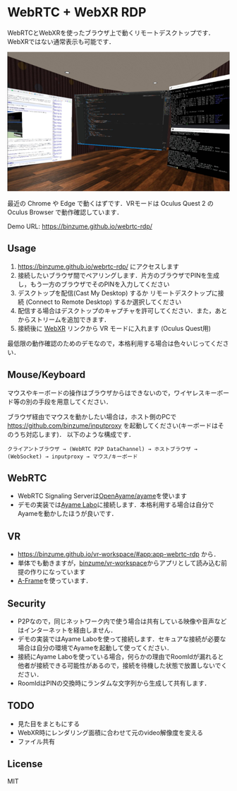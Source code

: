 # WebRTC + WebXR RDP

WebRTCとWebXRを使ったブラウザ上で動くリモートデスクトップです．WebXRではない通常表示も可能です．

![Screenshot](screenshot-xr.png)

最近の Chrome や Edge で動くはずです．VRモードは Oculus Quest 2 の Oculus Browser で動作確認しています．

Demo URL: https://binzume.github.io/webrtc-rdp/

## Usage

1. https://binzume.github.io/webrtc-rdp/ にアクセスします
2. 接続したいブラウザ間でペアリングします．片方のブラウザでPINを生成し，もう一方のブラウザでそのPINを入力してください
3. デスクトップを配信(Cast My Desktop) するか リモートデスクトップに接続 (Connect to Remote Desktop) するか選択してください
4. 配信する場合はデスクトップのキャプチャを許可してください．また，あとからストリームを追加できます．
5. 接続後に [WebXR](https://binzume.github.io/vr-workspace/#app:app-webrtc-rdp) リンクから VR モードに入れます (Oculus Quest用)

最低限の動作確認のためのデモなので，本格利用する場合は色々いじってください．

## Mouse/Keyboard

マウスやキーボードの操作はブラウザからはできないので，ワイヤレスキーボード等の別の手段を用意してください．

ブラウザ経由でマウスを動かしたい場合は，ホスト側のPCで https://github.com/binzume/inputproxy を起動してください(キーボードはそのうち対応します)．
以下のような構成です．

```
クライアントブラウザ → (WebRTC P2P DataChannel) → ホストブラウザ → (WebSocket) → inputproxy → マウス/キーボード
```

## WebRTC

- WebRTC Signaling Serverは[OpenAyame/ayame](https://github.com/OpenAyame/ayame)を使います
- デモの実装では[Ayame Labo](https://ayame-labo.shiguredo.jp/)に接続します．本格利用する場合は自分でAyameを動かしたほうが良いです．

## VR

- https://binzume.github.io/vr-workspace/#app:app-webrtc-rdp から．
- 単体でも動きますが，[binzume/vr-workspace](https://github.com/binzume/vr-workspace)からアプリとして読み込む前提の作りになっています
- [A-Frame](https://aframe.io/)を使っています．

## Security

- P2Pなので，同じネットワーク内で使う場合は共有している映像や音声などはインターネットを経由しません．
- デモの実装ではAyame Laboを使って接続します．セキュアな接続が必要な場合は自分の環境でAyameを起動して使ってください．
- 接続にAyame Laboを使っている場合，何らかの理由でRoomIdが漏れると他者が接続できる可能性があるので，接続を待機した状態で放置しないでください．
- RoomIdはPINの交換時にランダムな文字列から生成して共有します．

## TODO

- 見た目をまともにする
- WebXR時にレンダリング面積に合わせて元のvideo解像度を変える
- ファイル共有

## License

MIT
